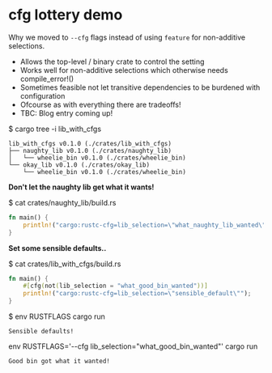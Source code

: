 # cfg lottery demo

Why we moved to `--cfg` flags instead of using `feature` for non-additive selections.

* Allows the top-level / binary crate to control the setting
* Works well for non-additive selections which otherwise needs compile_error!()
* Sometimes feasible not let transitive dependencies to be burdened with configuration
* Ofcourse as with everything there are tradeoffs!
* TBC: Blog entry coming up!

$ cargo tree -i lib_with_cfgs
```
lib_with_cfgs v0.1.0 (./crates/lib_with_cfgs)
├── naughty_lib v0.1.0 (./crates/naughty_lib)
│   └── wheelie_bin v0.1.0 (./crates/wheelie_bin)
└── okay_lib v0.1.0 (./crates/okay_lib)
    └── wheelie_bin v0.1.0 (./crates/wheelie_bin)
```

**Don't let the naughty lib get what it wants!**

$ cat crates/naughty_lib/build.rs 
```rust
fn main() {
    println!("cargo:rustc-cfg=lib_selection=\"what_naughty_lib_wanted\"");
}
```

**Set some sensible defaults..**

$ cat crates/lib_with_cfgs/build.rs 
```rust
fn main() {
    #[cfg(not(lib_selection = "what_good_bin_wanted"))]
    println!("cargo:rustc-cfg=lib_selection=\"sensible_default\"");
}

```

$ env RUSTFLAGS cargo run
```
Sensible defaults!
```

env RUSTFLAGS='--cfg lib_selection="what_good_bin_wanted"' cargo run
```
Good bin got what it wanted!
```